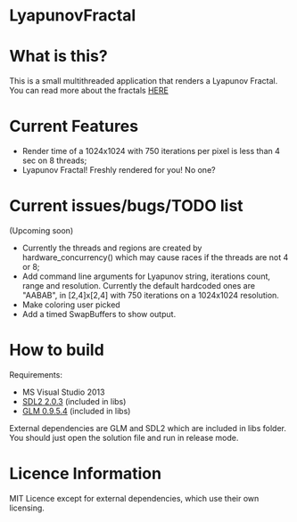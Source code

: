 LyapunovFractal
===============

What is this?
=============
This is a small multithreaded application that renders a Lyapunov Fractal. You can read more about the fractals [HERE](http://en.wikipedia.org/wiki/Lyapunov_fractal)

Current Features
=============
- Render time of a 1024x1024 with 750 iterations per pixel is less than 4 sec on 8 threads;
- Lyapunov Fractal! Freshly rendered for you! No one?

Current issues/bugs/TODO list
=============
(Upcoming soon)
- Currently the threads and regions are created by hardware_concurrency() which may cause races if the threads are not 4 or 8;
- Add command line arguments for Lyapunov string, iterations count, range and resolution. Currently the default hardcoded ones are "AABAB", in [2,4]x[2,4] with 750 
  iterations on a 1024x1024 resolution.
- Make coloring user picked
- Add a timed SwapBuffers to show output.

How to build
=============
Requirements:
- MS Visual Studio 2013
- [SDL2 2.0.3](https://www.libsdl.org/index.php) (included in libs)
- [GLM 0.9.5.4](http://glm.g-truc.net/0.9.5/index.html) (included in libs)

External dependencies are GLM and SDL2 which are included in libs folder. 
You should just open the solution file and run in release mode.

Licence Information
=============
MIT Licence except for external dependencies, which use their own licensing.